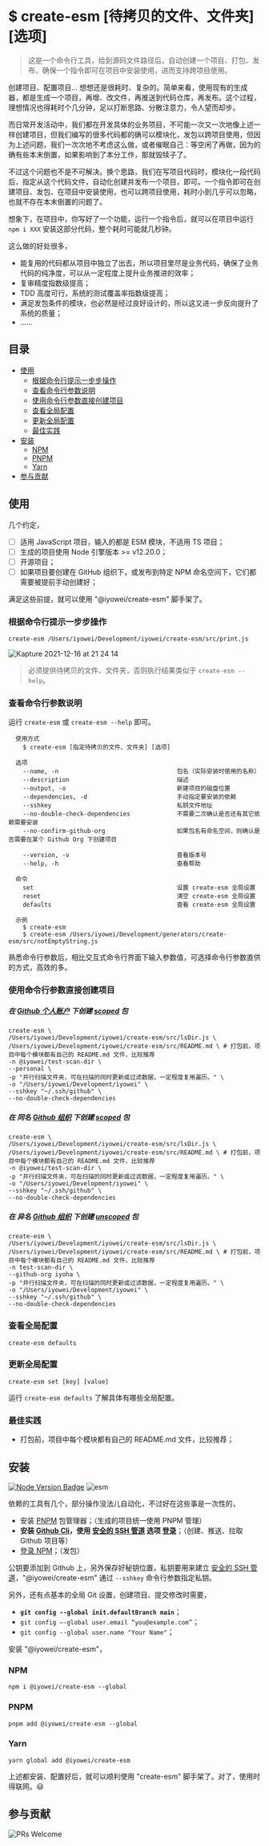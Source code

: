 # $ create-esm [待拷贝的文件、文件夹] [选项]

> 这是一个命令行工具，给到源码文件路径后，自动创建一个项目、打包、发布，确保一个指令即可在项目中安装使用，进而支持跨项目使用。

创建项目、配置项目... 想想还是很耗时、复杂的。简单来看，使用现有的生成器，都是生成一个项目，再增、改文件，再推送到代码仓库，再发布。这个过程，理想情况也得耗时个几分钟，足以打断思路、分散注意力，令人望而却步。

而日常开发活动中，我们都在开发具体的业务项目，不可能一次又一次地像上述一样创建项目，但我们编写的很多代码都的确可以模块化，发包以跨项目使用，但因为上述问题，我们一次次地不考虑这么做，或者催眠自己：等空闲了再做，因为的确有些本末倒置，如果影响到了本分工作，那就毁犊子了。

不过这个问题也不是不可解决。换个思路，我们在写项目代码时，模块化一段代码后，指定从这个代码文件，自动化创建并发布一个项目，即可。一个指令即可在创建项目、发包、在项目中安装使用，也可以跨项目使用，耗时小到几乎可以忽略，也就不存在本末倒置的问题了。

想象下，在项目中，你写好了一个功能，运行一个指令后，就可以在项目中运行 `npm i XXX` 安装这部分代码，整个耗时可能就几秒钟。

这么做的好处很多，

- 能复用的代码都从项目中独立了出去，所以项目里尽是业务代码，确保了业务代码的纯净度，可以从一定程度上提升业务推进的效率；
- 复审精度指数级提高；
- TDD 高度可行，系统的测试覆盖率指数级提高；
- 满足发包条件的模块，也必然是经过良好设计的，所以这又进一步反向提升了系统的质量；
- ......

## 目录

- [使用](#使用)
  - [根据命令行提示一步步操作](#根据命令行提示一步步操作)
  - [查看命令行参数说明](#查看命令行参数说明)
  - [使用命令行参数直接创建项目](#使用命令行参数直接创建项目)
  - [查看全局配置](#查看全局配置)
  - [更新全局配置](#更新全局配置)
  - [最佳实践](#最佳实践)
- [安装](#安装)
  - [NPM](#npm)
  - [PNPM](#pnpm)
  - [Yarn](#yarn)
- [参与贡献](#参与贡献)

## 使用

几个约定，

- [ ] 适用 JavaScript 项目，输入的都是 ESM 模块，不适用 TS 项目；
- [ ] 生成的项目使用 Node 引擎版本 >= v12.20.0；
- [ ] 开源项目；
- [ ] 如果项目要创建在 GitHub 组织下，或发布到特定 NPM 命名空间下，它们都需要被提前手动创建好；

满足这些前提，就可以使用 "@iyowei/create-esm" 脚手架了。

### 根据命令行提示一步步操作

```shell
create-esm /Users/iyowei/Development/iyowei/create-esm/src/print.js
```

![Kapture 2021-12-16 at 21 24 14](https://user-images.githubusercontent.com/5499703/146546818-848b478e-90b7-4891-875d-b00a5dd143ee.gif)

> 必须提供待拷贝的文件、文件夹，否则执行结果类似于 `create-esm --help`。

### 查看命令行参数说明

运行 `create-esm` 或 `create-esm --help` 即可。

```shell
  使用方式
    $ create-esm [指定待拷贝的文件、文件夹] [选项]

  选项
    --name, -n                                 包名（实际安装时使用的名称）
    --description                              描述
    --output, -o                               新建项目的磁盘位置
    --dependencies, -d                         手动指定要安装的依赖
    --sshkey                                   私钥文件地址
    --no-double-check-dependencies             不需要二次确认是否还有其它依赖需要安装
    --no-confirm-github-org                    如果包名有命名空间，则确认是否需要在某个 Github Org 下创建项目

    --version, -v                              查看版本号
    --help, -h                                 查看帮助

  命令
    set                                        设置 create-esm 全局设置
    reset                                      清空 create-esm 全局设置
    defaults                                   查看 create-esm 全局设置

  示例
    $ create-esm
    $ create-esm /Users/iyowei/Development/generators/create-esm/src/notEmptyString.js
```

熟悉命令行参数后，相比交互式命令行界面下输入参数值，可选择命令行参数直供的方式，高效的多。

### 使用命令行参数直接创建项目

##### 在 [Github 个人账户][github personal] 下创建 [scoped][scoped] 包

```shell
create-esm \
/Users/iyowei/Development/iyowei/create-esm/src/lsDir.js \
/Users/iyowei/Development/iyowei/create-esm/src/README.md \ # 打包前，项目中每个模块都有自己的 README.md 文件，比较推荐
-n @iyowei/test-scan-dir \
--personal \
-p "并行扫描文件夹，可在扫描的同时更新或过滤数据，一定程度复用遍历。" \
-o "/Users/iyowei/Development/iyowei" \
--sshkey "~/.ssh/github" \
--no-double-check-dependencies
```

##### 在 **同名** [Github 组织][github org] 下创建 [scoped][scoped] 包

```shell
create-esm \
/Users/iyowei/Development/iyowei/create-esm/src/lsDir.js \
/Users/iyowei/Development/iyowei/create-esm/src/README.md \ # 打包前，项目中每个模块都有自己的 README.md 文件，比较推荐
-n @iyowei/test-scan-dir \
-p "并行扫描文件夹，可在扫描的同时更新或过滤数据，一定程度复用遍历。" \
-o "/Users/iyowei/Development/iyowei" \
--sshkey "~/.ssh/github" \
--no-double-check-dependencies
```

##### 在 **异名** [Github 组织][github org] 下创建 [unscoped][unscoped] 包

```shell
create-esm \
/Users/iyowei/Development/iyowei/create-esm/src/lsDir.js \
/Users/iyowei/Development/iyowei/create-esm/src/README.md \ # 打包前，项目中每个模块都有自己的 README.md 文件，比较推荐
-n test-scan-dir \
--github-org iyoha \
-p "并行扫描文件夹，可在扫描的同时更新或过滤数据，一定程度复用遍历。" \
-o "/Users/iyowei/Development/iyowei" \
--sshkey "~/.ssh/github" \
--no-double-check-dependencies
```

### 查看全局配置

```shell
create-esm defaults
```

### 更新全局配置

```shell
create-esm set [key] [value]
```

运行 `create-esm defaults` 了解具体有哪些全局配置。

### 最佳实践

- 打包前，项目中每个模块都有自己的 README.md 文件，比较推荐；

## 安装

[![Node Version Badge][node version badge]][download node.js] ![esm][esm]

依赖的工具有几个，部分操作没法儿自动化，不过好在这些事是一次性的，

- 安装 [PNPM][pnpm] 包管理器；（生成的项目统一使用 PNPM 管理）
- **安装 [Github Cli][github cli]，使用 [安全的 SSH 管道][安全的 ssh 管道] 选项 [登录][登录 github cli]**；（创建、推送、拉取 Github 项目等）
- [登录 NPM][登录 npm]；（发包）

公钥要添加到 Github 上，另外保存好秘钥位置，私钥要用来建立 [安全的 SSH 管道][安全的 ssh 管道]，"@iyowei/create-esm" 通过 `--sshkey` 命令行参数指定私钥。

另外，还有点基本的全局 Git 设置，创建项目、提交修改时需要，

- **`git config --global init.defaultBranch main`**；
- `git config —-global user.email “you@example.com”`；
- `git config --global user.name "Your Name"`；

安装 "@iyowei/create-esm"，

### NPM

```shell
npm i @iyowei/create-esm --global
```

### PNPM

```shell
pnpm add @iyowei/create-esm --global
```

### Yarn

```shell
yarn global add @iyowei/create-esm
```

上述都安装、配置好后，就可以顺利使用 "create-esm" 脚手架了。对了，使用时得联网。😃

## 参与贡献

![PRs Welcome][prs welcome badge]

[esm]: https://img.shields.io/badge/ESM-brightgreen?style=flat
[pnpm]: https://pnpm.io/zh/installation
[github cli]: https://cli.github.com/
[登录 github cli]: https://cli.github.com/manual/gh_auth_login
[登录 npm]: https://docs.npmjs.com/cli/v7/commands/npm-adduser
[安全的 ssh 管道]: https://docs.github.com/cn/authentication/connecting-to-github-with-ssh/generating-a-new-ssh-key-and-adding-it-to-the-ssh-agent
[node version badge]: https://img.shields.io/badge/node.js-%3E%3D12.20.0-brightgreen?style=flat&logo=Node.js
[download node.js]: https://nodejs.org/en/download/
[prs welcome badge]: https://img.shields.io/badge/PRs-welcome-brightgreen.svg?style=flat
[scoped]: https://docs.npmjs.com/creating-and-publishing-scoped-public-packages
[unscoped]: https://docs.npmjs.com/creating-and-publishing-unscoped-public-packages
[github org]: https://docs.github.com/cn/organizations/collaborating-with-groups-in-organizations/about-organizations
[github personal]: https://docs.github.com/cn/get-started/learning-about-github/types-of-github-accounts#personal-accounts

<!-- 更多文档细节，参考 https://github.com/iyowei/readme-templates -->
